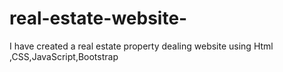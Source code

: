 # real-estate-website-
I have created a real estate property dealing website using Html ,CSS,JavaScript,Bootstrap
